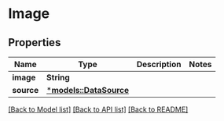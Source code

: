 # Image

## Properties
Name | Type | Description | Notes
------------ | ------------- | ------------- | -------------
**image** | **String** |  | 
**source** | [***models::DataSource**](dataSource.md) |  | 

[[Back to Model list]](../README.md#documentation-for-models) [[Back to API list]](../README.md#documentation-for-api-endpoints) [[Back to README]](../README.md)


